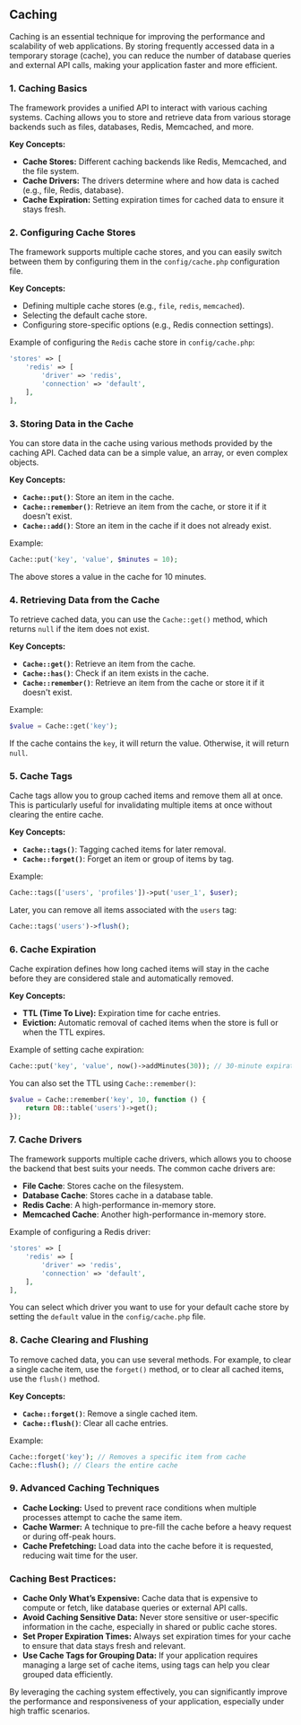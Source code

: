 ## Caching

Caching is an essential technique for improving the performance and scalability of web applications. By storing frequently accessed data in a temporary storage (cache), you can reduce the number of database queries and external API calls, making your application faster and more efficient.

### 1. **Caching Basics**
   The framework provides a unified API to interact with various caching systems. Caching allows you to store and retrieve data from various storage backends such as files, databases, Redis, Memcached, and more.

   **Key Concepts:**
   - **Cache Stores:** Different caching backends like Redis, Memcached, and the file system.
   - **Cache Drivers:** The drivers determine where and how data is cached (e.g., file, Redis, database).
   - **Cache Expiration:** Setting expiration times for cached data to ensure it stays fresh.

### 2. **Configuring Cache Stores**
   The framework supports multiple cache stores, and you can easily switch between them by configuring them in the `config/cache.php` configuration file.

   **Key Concepts:**
   - Defining multiple cache stores (e.g., `file`, `redis`, `memcached`).
   - Selecting the default cache store.
   - Configuring store-specific options (e.g., Redis connection settings).

   Example of configuring the `Redis` cache store in `config/cache.php`:
   ```php
   'stores' => [
       'redis' => [
           'driver' => 'redis',
           'connection' => 'default',
       ],
   ],
   ```

### 3. **Storing Data in the Cache**
   You can store data in the cache using various methods provided by the caching API. Cached data can be a simple value, an array, or even complex objects.

   **Key Concepts:**
   - **`Cache::put()`**: Store an item in the cache.
   - **`Cache::remember()`**: Retrieve an item from the cache, or store it if it doesn't exist.
   - **`Cache::add()`**: Store an item in the cache if it does not already exist.

   Example:
   ```php
   Cache::put('key', 'value', $minutes = 10);
   ```

   The above stores a value in the cache for 10 minutes.

### 4. **Retrieving Data from the Cache**
   To retrieve cached data, you can use the `Cache::get()` method, which returns `null` if the item does not exist.

   **Key Concepts:**
   - **`Cache::get()`**: Retrieve an item from the cache.
   - **`Cache::has()`**: Check if an item exists in the cache.
   - **`Cache::remember()`**: Retrieve an item from the cache or store it if it doesn't exist.

   Example:
   ```php
   $value = Cache::get('key');
   ```

   If the cache contains the `key`, it will return the value. Otherwise, it will return `null`.

### 5. **Cache Tags**
   Cache tags allow you to group cached items and remove them all at once. This is particularly useful for invalidating multiple items at once without clearing the entire cache.

   **Key Concepts:**
   - **`Cache::tags()`**: Tagging cached items for later removal.
   - **`Cache::forget()`**: Forget an item or group of items by tag.

   Example:
   ```php
   Cache::tags(['users', 'profiles'])->put('user_1', $user);
   ```

   Later, you can remove all items associated with the `users` tag:
   ```php
   Cache::tags('users')->flush();
   ```

### 6. **Cache Expiration**
   Cache expiration defines how long cached items will stay in the cache before they are considered stale and automatically removed.

   **Key Concepts:**
   - **TTL (Time To Live):** Expiration time for cache entries.
   - **Eviction:** Automatic removal of cached items when the store is full or when the TTL expires.

   Example of setting cache expiration:
   ```php
   Cache::put('key', 'value', now()->addMinutes(30)); // 30-minute expiration
   ```

   You can also set the TTL using `Cache::remember()`:
   ```php
   $value = Cache::remember('key', 10, function () {
       return DB::table('users')->get();
   });
   ```

### 7. **Cache Drivers**
   The framework supports multiple cache drivers, which allows you to choose the backend that best suits your needs. The common cache drivers are:

   - **File Cache**: Stores cache on the filesystem.
   - **Database Cache**: Stores cache in a database table.
   - **Redis Cache**: A high-performance in-memory store.
   - **Memcached Cache**: Another high-performance in-memory store.
   
   Example of configuring a Redis driver:
   ```php
   'stores' => [
       'redis' => [
           'driver' => 'redis',
           'connection' => 'default',
       ],
   ],
   ```

   You can select which driver you want to use for your default cache store by setting the `default` value in the `config/cache.php` file.

### 8. **Cache Clearing and Flushing**
   To remove cached data, you can use several methods. For example, to clear a single cache item, use the `forget()` method, or to clear all cached items, use the `flush()` method.

   **Key Concepts:**
   - **`Cache::forget()`**: Remove a single cached item.
   - **`Cache::flush()`**: Clear all cache entries.

   Example:
   ```php
   Cache::forget('key'); // Removes a specific item from cache
   Cache::flush(); // Clears the entire cache
   ```

### 9. **Advanced Caching Techniques**
   - **Cache Locking:** Used to prevent race conditions when multiple processes attempt to cache the same item.
   - **Cache Warmer:** A technique to pre-fill the cache before a heavy request or during off-peak hours.
   - **Cache Prefetching:** Load data into the cache before it is requested, reducing wait time for the user.

### Caching Best Practices:
   - **Cache Only What’s Expensive:** Cache data that is expensive to compute or fetch, like database queries or external API calls.
   - **Avoid Caching Sensitive Data:** Never store sensitive or user-specific information in the cache, especially in shared or public cache stores.
   - **Set Proper Expiration Times:** Always set expiration times for your cache to ensure that data stays fresh and relevant.
   - **Use Cache Tags for Grouping Data:** If your application requires managing a large set of cache items, using tags can help you clear grouped data efficiently.

By leveraging the caching system effectively, you can significantly improve the performance and responsiveness of your application, especially under high traffic scenarios.